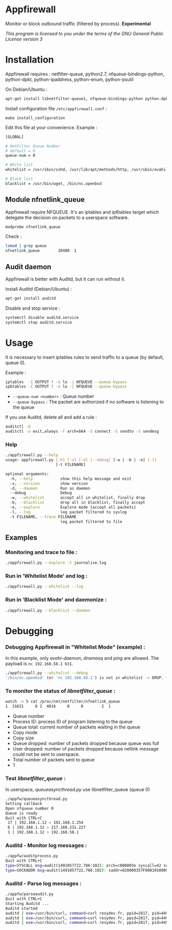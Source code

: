 # Appfirewall
Monitor or block outbound traffic (filtered by process). __Experimental__

_This program is licensed to you under the terms of the GNU General Public License version 3_

# Installation

Appfirewall requires : netfilter-queue, python2.7, nfqueue-bindings-python, python-dpkt, python-ipaddress, python-enum, python-psutil
 
 
On Debian/Ubuntu :

```bash
apt-get install libnetfilter-queue1, nfqueue-bindings-python python-dpkt python-ipaddress python-enum34 python-psutil
```

Install configuration file `/etc/appfirewall.conf` :

`make install_configuration`


Edit this file at your convenience. Example :
```bash
[GLOBAL]

# NetFilter Queue Number
# default = 0
queue-num = 0

# White list
whitelist = /usr/sbin/sshd, /usr/lib/apt/methods/http, /usr/sbin/avahi-daemon, /sbin/dhclient, /usr/sbin/ntpd

# Black list
blacklist = /usr/bin/wget, /bin/nc.openbsd
```


## Module nfnetlink_queue

Appfirewall require NFQUEUE. It's an iptables and ip6tables target which delegate the decision on packets to a userspace software.

```bash
modprobe nfnetlink_queue
```

Check :

```bash
lsmod | grep queue
nfnetlink_queue        20480  1
```

## Audit daemon

Appfirewall is better with Auditd, but it can run without it.

Install Auditd (Debian/Ubuntu) :
```bash
apt-get install auditd
```

Disable and stop service :
```bash
systemctl disable auditd.service
systemctl stop auditd.service
```

# Usage

It is necessary to insert iptables rules to send traffic to a queue (by default, queue 0).

Example :
```bash
iptables  -I OUTPUT ! -o lo -j NFQUEUE --queue-bypass
ip6tables -I OUTPUT ! -o lo -j NFQUEUE --queue-bypass
```
 * `--queue-num <number>` : Queue number
 * `--queue-bypass` : The packet are authorized if no software is listening to the queue

If you use Auditd, delete all and add a rule :
```bash
auditctl -D
auditctl -a exit,always -F arch=b64 -S connect -S sendto -S sendmsg
```

### Help
```bash
./appfirewall.py --help
usage: appfirewall.py [-h] [-v] [-d] [--debug] [-w | -b | -e] [-l]
                      [-t FILENAME]

optional arguments:
  -h, --help            show this help message and exit
  -v, --version         show version
  -d, --daemon          Run as daemon
  --debug               Debug
  -w, --whitelist       accept all in whitelist, finally drop
  -b, --blacklist       drop all in blacklist, finally accept
  -e, --explore         Explore mode (accept all packets)
  -l, --log             log packet filtered to syslog
  -t FILENAME, --trace FILENAME
                        log packet filtered to file
```

## Examples

### Monitoring and trace to file :
```bash
./appfirewall.py --explore -t journalise.log
```

### Run in 'Whitelist Mode' and log  :
```bash
./appfirewall.py --whitelist --log
```


### Run in 'Blacklist Mode' and daemonize :
```bash
./appfirewall.py --blacklist --daemon
```

# Debugging

### Debugging Appfirewall in "Whitelist Mode" (example) :

In this example, only _avahi-daemon_, _dnsmasq_ and _ping_ are allowed. The payload is `nc 192.168.58.1 631`.
```bash
./appfirewall.py --whitelist --debug
'/bin/nc.openbsd' (or 'nc 192.168.58.1') is not in whitelist -> DROP. ('tcp', '192.168.1.12', 43400, '192.168.58.1', 631)
```

### To monitor the status of _libnetfilter_queue_ :
```bash
watch -n 5 cat /proc/net/netfilter/nfnetlink_queue
1  31621     0 2  4016     0     0        2  1
```

* Queue number
* Process ID: process ID of program listening to the queue
* Queue total: current number of packets waiting in the queue
* Copy mode
* Copy size
* Queue dropped: number of packets dropped because queue was full
* User dropped: number of packets dropped because netlink message could not be sent to userspace.
* Total number of packets sent to queue
* 1

### Test _libnetfilter_queue_ :

In userspace, _queueasyncthread.py_ use libnetfilter_queue (queue 0)

```bash
./appfw/queueasyncthread.py 
Setting callback
Open nfqueue number 0
Queue is ready
Quit with CTRL+C
 17 | 192.168.1.12 > 192.168.1.254
 6 | 192.168.1.12 > 217.160.231.227
 1 | 192.168.1.12 > 192.168.58.1
```

### Auditd - Monitor log messages :
```bash
./appfw/auditprocess.py
Quit with CTRL+C
type=SYSCALL msg=audit(1491057722.786:102): arch=c000003e syscall=42 success=yes exit=0 a0=36 a1=7f94fecfedcc a2=10 a3=2 items=0 ppid=1334 pid=4053 auid=4294967295 uid=1000 gid=1000 euid=1000 suid=1000 fsuid=1000 egid=1000 sgid=1000 fsgid=1000 tty=(none) ses=4294967295 comm=444E53205265737E76657220233131 exe="/usr/lib/firefox/firefox" key=(null)
type=SOCKADDR msg=audit(1491057722.786:102): saddr=020000357F0001010000000000000000
```

### Auditd - Parse log messages :

```bash
./appfw/parseaudit.py 
Quit with CTRL+C
Starting Auditd ...
Auditd started
auditd | exe=/usr/bin/curl, command=curl resydev.fr, ppid=2817, pid=4490, uid=0, family=02, address=127.0.1.1, port=53
auditd | exe=/usr/bin/curl, command=curl resydev.fr, ppid=2817, pid=4490, uid=0, family=02, address=212.227.247.84, port=80
auditd | exe=/usr/bin/curl, command=curl resydev.fr, ppid=2817, pid=4490, uid=0, family=0A, address=2001:8d8:1001:124c:8ae5:8584:36eb:f01b, port=80
```

